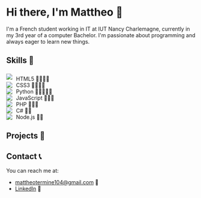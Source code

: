 # Hi there, I'm Mattheo 👋
I'm a French student working in IT at IUT Nancy Charlemagne, currently in my 3rd year of a computer Bachelor. I'm passionate about programming and always eager to learn new things.

## Skills 🚀

<div style="display: flex; align-items: center;">
    <img src="https://img.icons8.com/color/48/000000/html-5.png"/> 
    <span style="margin-left: 10px; text-align: center;  padding-top: 10px;">HTML5 🌟🌟🌟🌟</span>
</div>

<div style="display: flex; align-items: center;">
    <img src="https://img.icons8.com/color/48/000000/css3.png"/> 
    <span style="margin-left: 10px; text-align: center;">CSS3 🌟🌟🌟🌟</span>
</div>

<div style="display: flex; align-items: center;">
    <img src="https://img.icons8.com/color/48/000000/python.png"/> 
    <span style="margin-left: 10px; text-align: center;">Python 🌟🌟🌟🌟🌟</span>
</div>

<div style="display: flex; align-items: center;">
    <img src="https://img.icons8.com/color/48/000000/javascript.png"/> 
    <span style="margin-left: 10px; text-align: center;">JavaScript 🌟🌟🌟</span>
</div>

<div style="display: flex; align-items: center;">
    <img src="https://img.icons8.com/color/48/000000/php.png"/> 
    <span style="margin-left: 10px; text-align: center;">PHP 🌟🌟🌟</span>
</div>

<div style="display: flex; align-items: center;">
    <img src="https://img.icons8.com/color/48/000000/c-sharp-logo.png"/> 
    <span style="margin-left: 10px; text-align: center;">C# 🌟🌟</span>
</div>

<div style="display: flex; align-items: center;">
    <img src="https://img.icons8.com/color/48/000000/nodejs.png"/> 
    <span style="margin-left: 10px; text-align: center;">Node.js 🌟🌟</span>
</div>

## Projects 📂

<!-- - [Project 1](https://github.com/username/project1) - Description of project 1.
- [Project 2](https://github.com/username/project2) - Description of project 2.
- [Project 3](https://github.com/username/project3) - Description of project 3. -->

## Contact 📞

You can reach me at:

- [mattheotermine104@gmail.com](mailto:mattheotermine104@gmail.com) 📧
- [LinkedIn](www.linkedin.com/in/mattheo-termine-a6918522b) 💼
